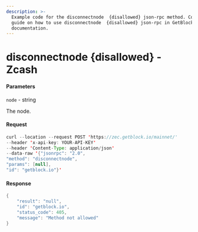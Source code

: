 ```yaml
---
description: >-
  Example code for the disconnectnode  {disallowed} json-rpc method. Сomplete
  guide on how to use disconnectnode  {disallowed} json-rpc in GetBlock.io Web3
  documentation.
---
```


# disconnectnode {disallowed} - Zcash

#### Parameters

`node` - string

The node.

#### Request

```java
curl --location --request POST 'https://zec.getblock.io/mainnet/' 
--header 'x-api-key: YOUR-API-KEY' 
--header 'Content-Type: application/json' 
--data-raw '{"jsonrpc": "2.0",
"method": "disconnectnode",
"params": [null],
"id": "getblock.io"}'
```

#### Response

```java
{
    "result": "null",
    "id": "getblock.io",
    "status_code": 405,
    "message": "Method not allowed"
}
```

